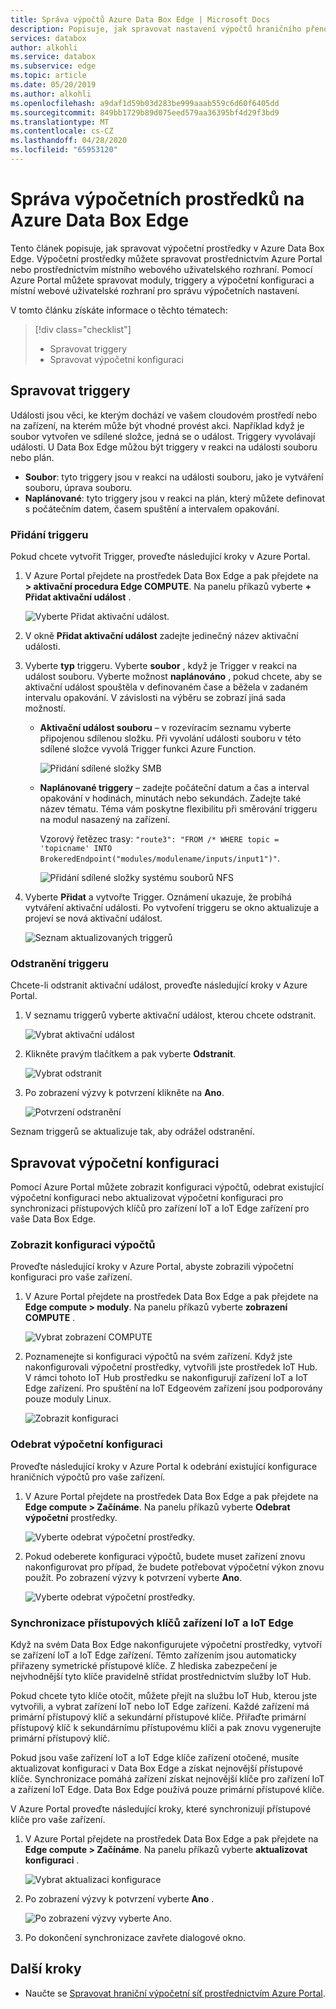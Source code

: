 ```yaml
---
title: Správa výpočtů Azure Data Box Edge | Microsoft Docs
description: Popisuje, jak spravovat nastavení výpočtů hraničního přenosu, jako je Trigger, moduly, zobrazit výpočetní konfiguraci, odebrat konfiguraci prostřednictvím Azure Portal v Azure Data Box Edge.
services: databox
author: alkohli
ms.service: databox
ms.subservice: edge
ms.topic: article
ms.date: 05/20/2019
ms.author: alkohli
ms.openlocfilehash: a9daf1d59b03d283be999aaab559c6d60f6405dd
ms.sourcegitcommit: 849bb1729b89d075eed579aa36395bf4d29f3bd9
ms.translationtype: MT
ms.contentlocale: cs-CZ
ms.lasthandoff: 04/28/2020
ms.locfileid: "65953120"
---
```

# <a name="manage-compute-on-your-azure-data-box-edge"></a>Správa výpočetních prostředků na Azure Data Box Edge

Tento článek popisuje, jak spravovat výpočetní prostředky v Azure Data Box Edge. Výpočetní prostředky můžete spravovat prostřednictvím Azure Portal nebo prostřednictvím místního webového uživatelského rozhraní. Pomocí Azure Portal můžete spravovat moduly, triggery a výpočetní konfiguraci a místní webové uživatelské rozhraní pro správu výpočetních nastavení.

V tomto článku získáte informace o těchto tématech:

> [!div class="checklist"]
> * Spravovat triggery
> * Spravovat výpočetní konfiguraci


## <a name="manage-triggers"></a>Spravovat triggery

Události jsou věci, ke kterým dochází ve vašem cloudovém prostředí nebo na zařízení, na kterém může být vhodné provést akci. Například když je soubor vytvořen ve sdílené složce, jedná se o událost. Triggery vyvolávají události. U Data Box Edge můžou být triggery v reakci na události souboru nebo plán.

- **Soubor**: tyto triggery jsou v reakci na události souboru, jako je vytváření souboru, úprava souboru.
- **Naplánované**: tyto triggery jsou v reakci na plán, který můžete definovat s počátečním datem, časem spuštění a intervalem opakování.


### <a name="add-a-trigger"></a>Přidání triggeru

Pokud chcete vytvořit Trigger, proveďte následující kroky v Azure Portal.

1. V Azure Portal přejdete na prostředek Data Box Edge a pak přejdete na **> aktivační procedura Edge COMPUTE**. Na panelu příkazů vyberte **+ Přidat aktivační událost** .

    ![Vyberte Přidat aktivační událost.](media/data-box-edge-manage-compute/add-trigger-1.png)

2. V okně **Přidat aktivační událost** zadejte jedinečný název aktivační události.
    
    <!--Trigger names can only contain numbers, lowercase letters, and hyphens. The share name must be between 3 and 63 characters long and begin with a letter or a number. Each hyphen must be preceded and followed by a non-hyphen character.-->

3. Vyberte **typ** triggeru. Vyberte **soubor** , když je Trigger v reakci na událost souboru. Vyberte možnost **naplánováno** , pokud chcete, aby se aktivační událost spouštěla v definovaném čase a běžela v zadaném intervalu opakování. V závislosti na výběru se zobrazí jiná sada možností.

    - **Aktivační událost souboru** – v rozevíracím seznamu vyberte připojenou sdílenou složku. Při vyvolání události souboru v této sdílené složce vyvolá Trigger funkci Azure Function.

        ![Přidání sdílené složky SMB](media/data-box-edge-manage-compute/add-file-trigger.png)

    - **Naplánované triggery** – zadejte počáteční datum a čas a interval opakování v hodinách, minutách nebo sekundách. Zadejte také název tématu. Téma vám poskytne flexibilitu při směrování triggeru na modul nasazený na zařízení.

        Vzorový řetězec trasy: `"route3": "FROM /* WHERE topic = 'topicname' INTO BrokeredEndpoint("modules/modulename/inputs/input1")"`.

        ![Přidání sdílené složky systému souborů NFS](media/data-box-edge-manage-compute/add-scheduled-trigger.png)

4. Vyberte **Přidat** a vytvořte Trigger. Oznámení ukazuje, že probíhá vytváření aktivační události. Po vytvoření triggeru se okno aktualizuje a projeví se nová aktivační událost.
 
    ![Seznam aktualizovaných triggerů](media/data-box-edge-manage-compute/add-trigger-2.png)

### <a name="delete-a-trigger"></a>Odstranění triggeru

Chcete-li odstranit aktivační událost, proveďte následující kroky v Azure Portal.

1. V seznamu triggerů vyberte aktivační událost, kterou chcete odstranit.

    ![Vybrat aktivační událost](media/data-box-edge-manage-compute/add-trigger-1.png)

2. Klikněte pravým tlačítkem a pak vyberte **Odstranit**.

    ![Vybrat odstranit](media/data-box-edge-manage-compute/add-trigger-1.png)

3. Po zobrazení výzvy k potvrzení klikněte na **Ano**.

    ![Potvrzení odstranění](media/data-box-edge-manage-compute/add-trigger-1.png)

Seznam triggerů se aktualizuje tak, aby odrážel odstranění.

## <a name="manage-compute-configuration"></a>Spravovat výpočetní konfiguraci

Pomocí Azure Portal můžete zobrazit konfiguraci výpočtů, odebrat existující výpočetní konfiguraci nebo aktualizovat výpočetní konfiguraci pro synchronizaci přístupových klíčů pro zařízení IoT a IoT Edge zařízení pro vaše Data Box Edge.

### <a name="view-compute-configuration"></a>Zobrazit konfiguraci výpočtů

Proveďte následující kroky v Azure Portal, abyste zobrazili výpočetní konfiguraci pro vaše zařízení.

1. V Azure Portal přejdete na prostředek Data Box Edge a pak přejdete na **Edge compute > moduly**. Na panelu příkazů vyberte **zobrazení COMPUTE** .

    ![Vybrat zobrazení COMPUTE](media/data-box-edge-manage-compute/view-compute-1.png)

2. Poznamenejte si konfiguraci výpočtů na svém zařízení. Když jste nakonfigurovali výpočetní prostředky, vytvořili jste prostředek IoT Hub. V rámci tohoto IoT Hub prostředku se nakonfigurují zařízení IoT a IoT Edge zařízení. Pro spuštění na IoT Edgeovém zařízení jsou podporovány pouze moduly Linux.

    ![Zobrazit konfiguraci](media/data-box-edge-manage-compute/view-compute-2.png)


### <a name="remove-compute-configuration"></a>Odebrat výpočetní konfiguraci

Proveďte následující kroky v Azure Portal k odebrání existující konfigurace hraničních výpočtů pro vaše zařízení.

1. V Azure Portal přejdete na prostředek Data Box Edge a pak přejdete na **Edge compute > Začínáme**. Na panelu příkazů vyberte **Odebrat výpočetní** prostředky.

    ![Vyberte odebrat výpočetní prostředky.](media/data-box-edge-manage-compute/remove-compute-1.png)

2. Pokud odeberete konfiguraci výpočtů, budete muset zařízení znovu nakonfigurovat pro případ, že budete potřebovat výpočetní výkon znovu použít. Po zobrazení výzvy k potvrzení vyberte **Ano**.

    ![Vyberte odebrat výpočetní prostředky.](media/data-box-edge-manage-compute/remove-compute-2.png)

### <a name="sync-up-iot-device-and-iot-edge-device-access-keys"></a>Synchronizace přístupových klíčů zařízení IoT a IoT Edge

Když na svém Data Box Edge nakonfigurujete výpočetní prostředky, vytvoří se zařízení IoT a IoT Edge zařízení. Těmto zařízením jsou automaticky přiřazeny symetrické přístupové klíče. Z hlediska zabezpečení je nejvhodnější tyto klíče pravidelně střídat prostřednictvím služby IoT Hub.

Pokud chcete tyto klíče otočit, můžete přejít na službu IoT Hub, kterou jste vytvořili, a vybrat zařízení IoT nebo IoT Edge zařízení. Každé zařízení má primární přístupový klíč a sekundární přístupové klíče. Přiřaďte primární přístupový klíč k sekundárnímu přístupovému klíči a pak znovu vygenerujte primární přístupový klíč.

Pokud jsou vaše zařízení IoT a IoT Edge klíče zařízení otočené, musíte aktualizovat konfiguraci v Data Box Edge a získat nejnovější přístupové klíče. Synchronizace pomáhá zařízení získat nejnovější klíče pro zařízení IoT a zařízení IoT Edge. Data Box Edge používá pouze primární přístupové klíče.

V Azure Portal proveďte následující kroky, které synchronizují přístupové klíče pro vaše zařízení.

1. V Azure Portal přejdete na prostředek Data Box Edge a pak přejdete na **Edge compute > Začínáme**. Na panelu příkazů vyberte **aktualizovat konfiguraci** .

    ![Vybrat aktualizaci konfigurace](media/data-box-edge-manage-compute/refresh-configuration-1.png)

2. Po zobrazení výzvy k potvrzení vyberte **Ano** .

     ![Po zobrazení výzvy vyberte Ano.](media/data-box-edge-manage-compute/refresh-configuration-2.png)

3. Po dokončení synchronizace zavřete dialogové okno.

## <a name="next-steps"></a>Další kroky

- Naučte se [Spravovat hraniční výpočetní síť prostřednictvím Azure Portal](data-box-edge-extend-compute-access-modules.md).

